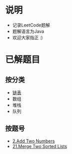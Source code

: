 # 说明
+ 记录LeetCode题解
+ 题解语言为Java
+ 欢迎大家指正 :) 
# 已解题目
## 按分类
+ [链表](https://github.com/LiuJiawei4132/Leetcode/tree/master/Java/LinkedList)
+ 数组
+ 堆栈
+ 队列

## 按题号
+ [2.Add Two Numbers](https://github.com/LiuJiawei4132/Leetcode/blob/master/Java/LinkedList/%232_AddTwoNumbers)
+ [21.Merge Two Sorted Lists](https://github.com/LiuJiawei4132/Leetcode/blob/master/Java/LinkedList/%2321_MergeTwoSortedLists)
